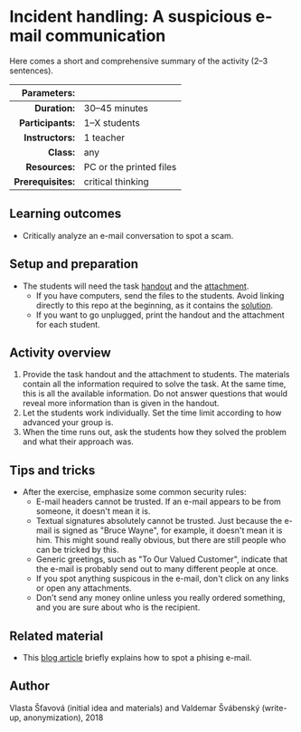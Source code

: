 # Incident handling: A suspicious e-mail communication

Here comes a short and comprehensive summary of the activity (2–3 sentences).

| Parameters:        |              |
| -----------------: | :----------- |
| **Duration:**      | 30–45 minutes |
| **Participants:**  | 1–X students |
| **Instructors:**   | 1 teacher    |
| **Class:**         | any          |
| **Resources:**     | PC or the printed files |
| **Prerequisites:** | critical thinking |

## Learning outcomes

* Critically analyze an e-mail conversation to spot a scam.

## Setup and preparation

* The students will need the task [handout](incident-handling-task.pdf) and the [attachment](incident-handling-task-attachment.pdf).
	* If you have computers, send the files to the students. Avoid linking directly to this repo at the beginning, as it contains the [solution](incident-handling-task-solution.pdf).
	* If you want to go unplugged, print the handout and the attachment for each student.

## Activity overview

1. Provide the task handout and the attachment to students. The materials contain all the information required to solve the task. At the same time, this is all the available information. Do not answer questions that would reveal more information than is given in the handout.
2. Let the students work individually. Set the time limit according to how advanced your group is.
3. When the time runs out, ask the students how they solved the problem and what their approach was.

## Tips and tricks

* After the exercise, emphasize some common security rules:
	* E-mail headers cannot be trusted. If an e-mail appears to be from someone, it doesn't mean it is.
	* Textual signatures absolutely cannot be trusted. Just because the e-mail is signed as "Bruce Wayne", for example, it doesn't mean it is him. This might sound really obvious, but there are still people who can be tricked by this.
	* Generic greetings, such as "To Our Valued Customer", indicate that the e-mail is probably send out to many different people at once.
	* If you spot anything suspicous in the e-mail, don't click on any links or open any attachments.
	* Don't send any money online unless you really ordered something, and you are sure about who is the recipient.

## Related material

* This [blog article](https://www.csoonline.com/article/3172711/phishing/5-ways-to-spot-a-phishing-email.html) briefly explains how to spot a phising e-mail.

## Author

Vlasta Šťavová (initial idea and materials) and Valdemar Švábenský (write-up, anonymization), 2018
